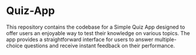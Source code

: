 # Quiz-App
This repository contains the codebase for a Simple Quiz App designed to offer users an enjoyable way to test their knowledge on various topics. The app provides a straightforward interface for users to answer multiple-choice questions and receive instant feedback on their performance.
